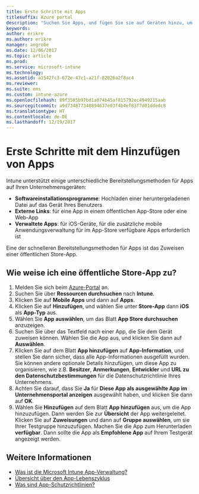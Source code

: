 ```yaml
---
title: Erste Schritte mit Apps
titlesuffix: Azure portal
description: "Suchen Sie Apps, und fügen Sie sie auf Geräten hinzu, um Ihren Mitarbeitern die Arbeit zu erleichtern."
keywords: 
author: erikre
ms.author: erikre
manager: angrobe
ms.date: 12/06/2017
ms.topic: article
ms.prod: 
ms.service: microsoft-intune
ms.technology: 
ms.assetid: a1542fc3-672e-47c1-a21f-82826a2f8ac4
ms.reviewer: 
ms.suite: ems
ms.custom: intune-azure
ms.openlocfilehash: 89f3585b97bd1a074b45af815792ec4949215aab
ms.sourcegitcommit: a9d734877340894637e03f4b4ef83f7d01ddedc8
ms.translationtype: HT
ms.contentlocale: de-DE
ms.lasthandoff: 12/19/2017
---
```

# <a name="get-started-with-adding-apps"></a>Erste Schritte mit dem Hinzufügen von Apps

Intune unterstützt einige unterschiedliche Bereitstellungsmethoden für Apps auf Ihren Unternehmensgeräten:

* **Softwareinstallationsprogramme**: Hochladen einer heruntergeladenen Datei auf das Gerät Ihres Benutzers
* __Externe Links__: für eine App in einem öffentlichen App-Store oder eine Web-App
* **Verwaltete Apps**: für iOS-Geräte, für die zusätzliche mobile Anwendungsverwaltung für im App-Store verfügbare Apps erforderlich ist

Eine der schnelleren Bereitstellungsmethoden für Apps ist das Zuweisen einer öffentlichen Store-App.

## <a name="how-do-i-assign-a-public-store-app"></a>Wie weise ich eine öffentliche Store-App zu?

1. Melden Sie sich beim [Azure-Portal](https://portal.azure.com) an.
2. Suchen Sie über **Ressourcen durchsuchen** nach **Intune**.
3. Klicken Sie auf **Mobile Apps** und dann auf **Apps**.
4. Klicken Sie auf **Hinzufügen**, und wählen Sie unter **Store-App** dann **iOS** als **App-Typ** aus.
5. Wählen Sie **App auswählen**, um das Blatt **App Store durchsuchen** anzuzeigen.
6. Suchen Sie über das Textfeld nach einer App, die Sie dem Gerät zuweisen können. Wählen Sie die App aus, und klicken Sie dann auf **Auswählen**.
7. Klicken Sie auf dem Blatt **App hinzufügen** auf **App-Information**, und stellen Sie dann sicher, dass alle App-Informationen ausgefüllt wurden. Sie können andere optionale Details hinzufügen, um diese App zu organisieren, wie z.B. **Besitzer**, **Anmerkungen**, **Entwickler** und **URL zu den Datenschutzbestimmungen** für die Datenschutzrichtlinie Ihres Unternehmens.
8. Achten Sie darauf, dass Sie **Ja** für **Diese App als ausgewählte App im Unternehmensportal anzeigen** ausgewählt haben, und klicken Sie dann auf **OK**.
9. Wählen Sie **Hinzufügen** auf dem Blatt **App hinzufügen** aus, um die App hinzuzufügen. Dann werden Sie zur **Übersicht** der App weitergeleitet. Klicken Sie auf **Zuweisungen** und dann auf **Gruppe auswählen**, um sie Ihrer Testgruppe hinzuzufügen. Machen Sie die App zum Herunterladen **verfügbar**. Dann sollte die App als **Empfohlene App** auf Ihrem Testgerät angezeigt werden.

## <a name="learn-more"></a>Weitere Informationen

* [Was ist die Microsoft Intune App-Verwaltung?](app-management.md)
* [Übersicht über den App-Lebenszyklus](app-lifecycle.md)
* [Was sind App-Schutzrichtlinien?](app-protection-policy.md)
